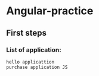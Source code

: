 # **Angular**-practice
## First steps
### List of application:
```
hello applicattion
purchase application JS
```

